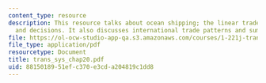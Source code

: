 ```yaml
---
content_type: resource
description: This resource talks about ocean shipping; the linear trade, operation
  and decisions. It also discusses international trade patterns and summary.
file: https://ol-ocw-studio-app-qa.s3.amazonaws.com/courses/1-221j-transportation-systems-fall-2004/8815018951efc370e3cda204819c1dd8_trans_sys_chap20.pdf
file_type: application/pdf
resourcetype: Document
title: trans_sys_chap20.pdf
uid: 88150189-51ef-c370-e3cd-a204819c1dd8
---
```

